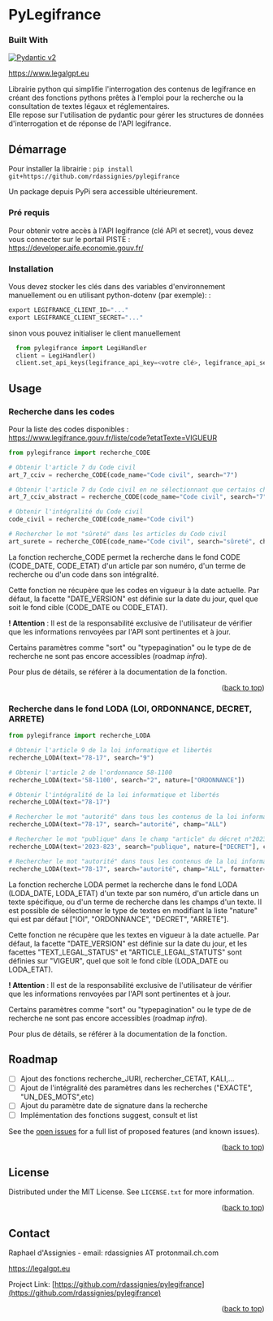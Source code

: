 <!-- PROJECT SHIELDS -->
<!--
*** I'm using markdown "reference style" links for readability.
*** Reference links are enclosed in brackets [ ] instead of parentheses ( ).
*** See the bottom of this document for the declaration of the reference variables
*** for contributors-url, forks-url, etc. This is an optional, concise syntax you may use.
*** https://www.markdownguide.org/basic-syntax/#reference-style-links

[![Contributors][contributors-shield]][contributors-url]
[![Forks][forks-shield]][forks-url]
[![Stargazers][stars-shield]][stars-url]
[![Issues][issues-shield]][issues-url]
[![MIT License][license-shield]][license-url]
[![LinkedIn][linkedin-shield]][linkedin-url]
-->

<br />
  <!--<div align="center">
 <a href="https://github.com/rdassignies/pylegifrance">
    <img src="images/logo.png" alt="Logo" width="80" height="80">
  </a> -->

<!-- <h3 align="center">pylegifrance</h3>

  <p align="center">
    project_description
    <br />
    <a href="https://github.com/rdassignies/pylegifrance/docs"><strong>Documentation  »</strong></a>
    <br />
    <br />
    <a href="https://github.com/rdassignies/pylegifrance">View Demo</a>
    ·
    <a href="https://github.com/rdassignies/pylegifrance/issues">Report Bug</a>
    ·
    <a href="https://github.com/rdassignies/pylegifrance/issues">Request Feature</a>
  </p>
</div> -->
<!-- TABLE OF CONTENTS 

<details>
  <summary>Table of Contents</summary>
  <ol>
    <li>
      <a href="#about-the-project">About The Project</a>
      <ul>
        <li><a href="#built-with">Built With</a></li>
      </ul>
    </li>
    <li>
      <a href="#getting-started">Getting Started</a>
      <ul>
        <li><a href="#prerequisites">Prerequisites</a></li>
        <li><a href="#installation">Installation</a></li>
      </ul>
    </li>
    <li><a href="#usage">Usage</a></li>
    <li><a href="#roadmap">Roadmap</a></li>
    <li><a href="#contributing">Contributing</a></li>
    <li><a href="#license">License</a></li>
    <li><a href="#contact">Contact</a></li>
    <li><a href="#acknowledgments">Acknowledgments</a></li>
  </ol>
</details>

-->

<!-- ABOUT THE PROJECT -->
# PyLegifrance

### Built With

[![Pydantic v2](https://img.shields.io/endpoint?url=https://raw.githubusercontent.com/pydantic/pydantic/main/docs/badge/v2.json)](https://pydantic.dev)

https://www.legalgpt.eu

Librairie python qui simplifie l'interrogation des contenus de legifrance en créant des fonctions pythons prêtes à l'emploi pour la recherche ou la consultation de textes légaux et réglementaires.  
Elle repose sur l'utilisation de pydantic pour gérer les structures de données d'interrogation et de réponse de l'API legifrance. 


<!-- GETTING STARTED -->
## Démarrage

Pour installer la librairie : `pip install git+https://github.com/rdassignies/pylegifrance `

Un package depuis PyPi sera accessible ultérieurement. 

### Pré requis

Pour obtenir votre accès à l'API legifrance (clé API et secret), vous devez vous connecter sur le portail PISTE : https://developer.aife.economie.gouv.fr/ 

### Installation

Vous devez stocker les clés dans des variables d'environnement manuellement ou en utilisant python-dotenv (par exemple): 
: 
  ```py
  export LEGIFRANCE_CLIENT_ID="..."
  export LEGIFRANCE_CLIENT_SECRET="..."
  ```
sinon vous pouvez initialiser le client manuellement
```py
  from pylegifrance import LegiHandler
  client = LegiHandler()
  client.set_api_keys(legifrance_api_key=<votre clé>, legifrance_api_secret=<votre secret>)
```


<!-- USAGE EXAMPLES -->
## Usage

### Recherche dans les codes
Pour la liste des codes disponibles : https://www.legifrance.gouv.fr/liste/code?etatTexte=VIGUEUR

```py
from pylegifrance import recherche_CODE

# Obtenir l'article 7 du Code civil
art_7_cciv = recherche_CODE(code_name="Code civil", search="7")

# Obtenir l'article 7 du Code civil en ne sélectionnant que certains champs spécifiques
art_7_cciv_abstract = recherche_CODE(code_name="Code civil", search="7", formatter=True)

# Obtenir l'intégralité du Code civil
code_civil = recherche_CODE(code_name="Code civil")

# Rechercher le mot "sûreté" dans les articles du Code civil
art_surete = recherche_CODE(code_name="Code civil", search="sûreté", champ="ARTICLE")

```
La fonction recherche_CODE permet la recherche dans le fond CODE (CODE_DATE, CODE_ETAT) d'un article par son numéro, d'un terme de recherche ou d'un code dans son intégralité.

Cette fonction ne récupère que les codes en vigueur à la date actuelle. 
Par défaut, la facette "DATE_VERSION" est définie sur la date du jour, quel que soit le fond cible (CODE_DATE ou CODE_ETAT).

**! Attention** : Il est de la responsabilité exclusive de l'utilisateur de vérifier que les informations renvoyées par l'API sont pertinentes et à jour.

Certains paramètres comme "sort" ou "typepagination" ou le type de de recherche ne sont pas encore accessibles (roadmap *infra*).

Pour plus de détails, se référer à la documentation de la fonction. 


<p align="right">(<a href="#readme-top">back to top</a>)</p>

### Recherche dans le fond LODA (LOI, ORDONNANCE, DECRET, ARRETE)
```py
from pylegifrance import recherche_LODA

# Obtenir l'article 9 de la loi informatique et libertés
recherche_LODA(text="78-17", search="9")

# Obtenir l'article 2 de l'ordonnance 58-1100 
recherche_LODA(text='58-1100', search="2", nature=["ORDONNANCE"])

# Obtenir l'intégralité de la loi informatique et libertés
recherche_LODA(text="78-17")

# Rechercher le mot "autorité" dans tous les contenus de la loi informatique et libertés
recherche_LODA(text="78-17", search="autorité", champ="ALL")

# Rechercher le mot "publique" dans le champ "article" du décret n°2023-823
recherche_LODA(text='2023-823', search="publique", nature=["DECRET"], champ="ARTICLE")

# Rechercher le mot "autorité" dans tous les contenus de la loi informatique et libertés en ne sélectionnant que certains champs spécifiques (formatter=True)
recherche_LODA(text="78-17", search="autorité", champ="ALL", formatter=True)
```
La fonction recherche LODA permet la recherche dans le fond LODA (LODA_DATE, LODA_ETAT) d'un texte par son numéro, d'un article dans un texte spécifique, ou d'un terme de recherche dans les champs d'un texte.
Il est possible de sélectionner le type de textes en modifiant la liste "nature" qui est par défaut ["lOI", "ORDONNANCE", "DECRET", "ARRETE"]. 

Cette fonction ne récupère que les textes en vigueur à la date actuelle. Par défaut, la facette "DATE_VERSION" est définie sur la date du jour, et les facettes "TEXT_LEGAL_STATUS" et "ARTICLE_LEGAL_STATUTS" sont définies sur "VIGEUR", quel que soit le fond cible (LODA_DATE ou LODA_ETAT).

**! Attention** : Il est de la responsabilité exclusive de l'utilisateur de vérifier que les informations renvoyées par l'API sont pertinentes et à jour.

Certains paramètres comme "sort" ou "typepagination" ou le type de de recherche ne sont pas encore accessibles (roadmap *infra*).

Pour plus de détails, se référer à la documentation de la fonction. 
<!-- ROADMAP -->
## Roadmap

- [ ] Ajout des fonctions recherche_JURI, rechercher_CETAT, KALI,...
- [ ] Ajout de l'intégralité des paramètres dans les recherches ("EXACTE", "UN_DES_MOTS",etc)
- [ ] Ajout du paramètre date de signature dans la recherche
- [ ] Implémentation des fonctions suggest, consult et list

See the [open issues](https://github.com/rdassignies/pylegifrance/issues) for a full list of proposed features (and known issues).

<p align="right">(<a href="#readme-top">back to top</a>)</p>


<!-- LICENSE -->
## License

Distributed under the MIT License. See `LICENSE.txt` for more information.

<p align="right">(<a href="#readme-top">back to top</a>)</p>



<!-- CONTACT -->
## Contact

Raphael d'Assignies - email: rdassignies AT protonmail.ch.com

https://legalgpt.eu

Project Link: [https://github.com/rdassignies/pylegifrance](https://github.com/rdassignies/pylegifrance)

<p align="right">(<a href="#readme-top">back to top</a>)</p>

<!-- MARKDOWN LINKS & IMAGES -->
<!-- https://www.markdownguide.org/basic-syntax/#reference-style-links -->
[contributors-shield]: https://img.shields.io/github/contributors/rdassignies/pylegifrance.svg?style=for-the-badge
[contributors-url]: github.com/rdassignies/pylegifrance/graphs/contributors
[forks-shield]: https://img.shields.io/github/forks/rdassignies/pylegifrance.svg?style=for-the-badge
[forks-url]: https://github.com/rdassignies/pylegifrance/network/members
[stars-shield]: https://img.shields.io/github/stars/rdassignies/pylegifrance.svg?style=for-the-badge
[stars-url]: https://github.com/rdassignies/pylegifrance/stargazers
[issues-shield]: https://img.shields.io/github/issues/rdassignies/pylegifrance.svg?style=for-the-badge
[issues-url]: https://github.com/rdassignies/pylegifrance/issues
[license-shield]: https://img.shields.io/github/license/rdassignies/pylegifrance.svg?style=for-the-badge
[license-url]: https://github.com/rdassignies/pylegifrance/blob/master/LICENSE.txt
[linkedin-shield]: https://img.shields.io/badge/-LinkedIn-black.svg?style=for-the-badge&logo=linkedin&colorB=555
[linkedin-url]: https://fr.linkedin.com/in/dassignies

